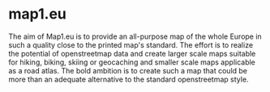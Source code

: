 map1.eu
===========

The aim of Map1.eu is to provide an all-purpose map of the whole Europe in such a quality close to the printed map's standard. The effort is to realize the potential of openstreetmap data and create larger scale maps suitable for hiking, biking, skiing or geocaching and smaller scale maps applicable as a road atlas. The bold ambition is to create such a map that could be more than an adequate alternative to the standard openstreetmap style.
